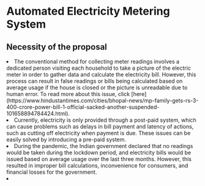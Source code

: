# Automated Electricity Metering System
## Necessity of the proposal
<li>The conventional method for collecting meter readings involves a dedicated person visiting each household to take a picture of the electric meter in order to gather data and calculate the electricity bill. However, this process can result in false readings or bills being calculated based on average usage if the house is closed or the picture is unreadable due to human error.
To read more about this issue, click [here](https://www.hindustantimes.com/cities/bhopal-news/mp-family-gets-rs-3-400-crore-power-bill-1-official-sacked-another-suspended-101658894784424.html).
</li>
<li>Currently, electricity is only provided through a post-paid system, which can cause problems such as delays in bill payment and latency of actions, such as cutting off electricity when payment is due. These issues can be easily solved by introducing a pre-paid system.</li>
<li>During the pandemic, the Indian government declared that no readings would be taken during the lockdown period, and electricity bills would be issued based on average usage over the last three months. However, this resulted in improper bill calculations, inconvenience for consumers, and financial losses for the government.<li>
